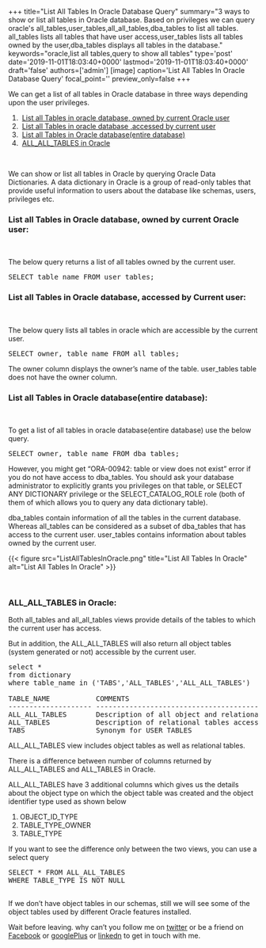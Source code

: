 +++
title="List All Tables In Oracle Database Query"
summary="3 ways to show or list all tables in Oracle database. Based on privileges we can query oracle's all_tables,user_tables,all_all_tables,dba_tables to list all tables. all_tables lists all tables that have user access,user_tables lists all tables owned by the user,dba_tables displays all tables in the database."
keywords="oracle,list all tables,query to show all tables"
type='post'
date='2019-11-01T18:03:40+0000'
lastmod='2019-11-01T18:03:40+0000'
draft='false'
authors=['admin']
[image]
caption='List All Tables In Oracle Database Query'
focal_point=''
preview_only=false
+++








We can get a list of all tables in Oracle database in three ways depending upon the user privileges.

<ol><li>&nbsp;<a href="#userOwn">List all Tables in oracle database, owned by current Oracle user</a></li><li>&nbsp;<a href="#useraccess">List all Tables in oracle database ,accessed by current user</a></li><li>&nbsp;<a href="#alltables">List all Tables in Oracle database(entire database)</a></li><li>&nbsp;<a href="#all_all_tables">ALL_ALL_TABLES in Oracle</a></li></ol>

&nbsp;

We can show or list all tables in Oracle by querying Oracle Data Dictionaries. A data dictionary in Oracle is a group of read-only tables that provide useful information to users about the database like schemas, users, privileges etc.

### List all Tables in Oracle database, owned by current Oracle user:

&nbsp;

The below query returns a list of all tables owned by the current user.

<pre>SELECT table_name FROM user_tables;
</pre>

### List all Tables in Oracle database, accessed by Current user:

&nbsp;

The below query lists all tables in oracle which are accessible by the current user.

<pre>SELECT owner, table_name FROM all_tables;</pre>

The owner column displays the owner’s name of the table. user_tables table does not have the owner column.

### List all Tables in Oracle database(entire database):

&nbsp;

To get a list of all tables in oracle database(entire database) use the below query.

<pre>SELECT owner, table_name FROM dba_tables;</pre>

However, you might get “ORA-00942: table or view does not exist” error if you do not have access to dba_tables. You should ask your database administrator to explicitly grants you privileges on that table, or SELECT ANY DICTIONARY privilege or the SELECT_CATALOG_ROLE role (both of them of which allows you to query any data dictionary table).

dba_tables contain information of all the tables in the current database. Whereas all_tables can be considered as a subset of dba_tables that has access to the current user. user_tables contains information about tables owned by the current user.

{{< figure src="ListAllTablesInOracle.png" title="List All Tables In Oracle" alt="List All Tables In Oracle" >}}

&nbsp;

### ALL_ALL_TABLES in Oracle:

Both all_tables and all_all_tables views provide details of the tables to which the current user has access.

But in addition, the ALL_ALL_TABLES will also return all object tables (system generated or not) accessible by the current user.

<pre>select *
from dictionary
where table_name in ('TABS','ALL_TABLES','ALL_ALL_TABLES')

TABLE_NAME           COMMENTS
-------------------- ------------------------------------------------------------------------------------------------
ALL_ALL_TABLES       Description of all object and relational tables accessible to the user
ALL_TABLES           Description of relational tables accessible to the user
TABS                 Synonym for USER_TABLES</pre>

ALL_ALL_TABLES view includes object tables as well as relational tables.

There is a difference between number of columns returned by ALL_ALL_TABLES and ALL_TABLES in Oracle.

ALL_ALL_TABLES have 3 additional columns which gives us the details about the object type on which the object table was created and the object identifier type used as shown below

<ol><li>OBJECT_ID_TYPE</li><li>TABLE_TYPE_OWNER</li><li>TABLE_TYPE</li></ol>

If you want to see the difference only between the two views, you can use a select query

<pre>SELECT * FROM ALL_ALL_TABLES 
WHERE TABLE_TYPE IS NOT NULL

</pre>

If we don’t have object tables in our schemas, still we will see some of the object tables used by different Oracle features installed.

Wait before leaving.
why can’t you follow me on <a href="https://twitter.com/arungudelli" target="_blank">twitter</a> or be a friend on <a href="https://www.facebook.com/gudelliArun" target="_blank">Facebook</a> or <a href="https://plus.google.com/+ArunkumarGudelli" target="_blank">googlePlus</a> or <a href="https://www.linkedin.com/in/arungudelli/" target="_blank">linkedn</a> to get in touch with me.







